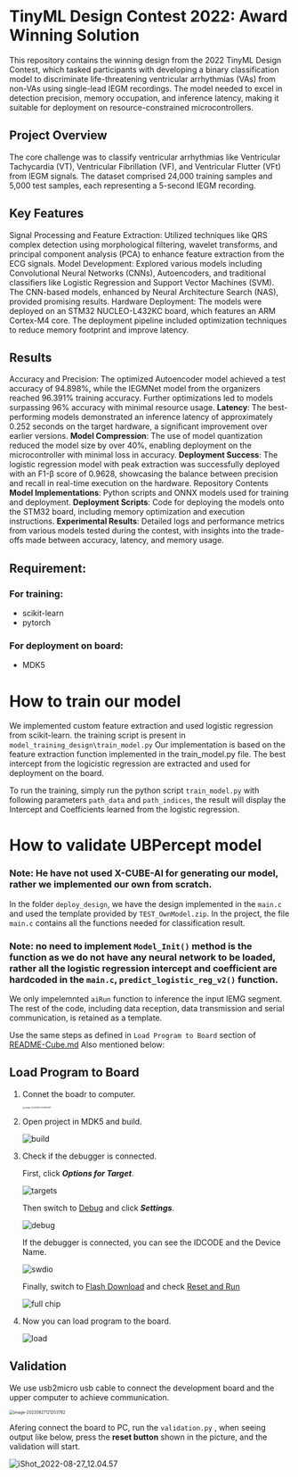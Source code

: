 # TinyML Design Contest 2022: Award Winning Solution
This repository contains the winning design from the 2022 TinyML Design Contest, which tasked participants with developing a binary classification model to discriminate life-threatening ventricular arrhythmias (VAs) from non-VAs using single-lead IEGM recordings. The model needed to excel in detection precision, memory occupation, and inference latency, making it suitable for deployment on resource-constrained microcontrollers.

## Project Overview
The core challenge was to classify ventricular arrhythmias like Ventricular Tachycardia (VT), Ventricular Fibrillation (VF), and Ventricular Flutter (VFt) from IEGM signals. The dataset comprised 24,000 training samples and 5,000 test samples, each representing a 5-second IEGM recording.

## Key Features
Signal Processing and Feature Extraction: Utilized techniques like QRS complex detection using morphological filtering, wavelet transforms, and principal component analysis (PCA) to enhance feature extraction from the ECG signals.
Model Development: Explored various models including Convolutional Neural Networks (CNNs), Autoencoders, and traditional classifiers like Logistic Regression and Support Vector Machines (SVM). The CNN-based models, enhanced by Neural Architecture Search (NAS), provided promising results.
Hardware Deployment: The models were deployed on an STM32 NUCLEO-L432KC board, which features an ARM Cortex-M4 core. The deployment pipeline included optimization techniques to reduce memory footprint and improve latency.

## Results
Accuracy and Precision: The optimized Autoencoder model achieved a test accuracy of 94.898%, while the IEGMNet model from the organizers reached 96.391% training accuracy. Further optimizations led to models surpassing 96% accuracy with minimal resource usage.
**Latency**: The best-performing models demonstrated an inference latency of approximately 0.252 seconds on the target hardware, a significant improvement over earlier versions.
**Model Compression**: The use of model quantization reduced the model size by over 40%, enabling deployment on the microcontroller with minimal loss in accuracy.
**Deployment Success**: The logistic regression model with peak extraction was successfully deployed with an F1-β score of 0.9628, showcasing the balance between precision and recall in real-time execution on the hardware.
Repository Contents
**Model Implementations**: Python scripts and ONNX models used for training and deployment.
**Deployment Scripts**: Code for deploying the models onto the STM32 board, including memory optimization and execution instructions.
**Experimental Results**: Detailed logs and performance metrics from various models tested during the contest, with insights into the trade-offs made between accuracy, latency, and memory usage.
## Requirement:
### For training:
* scikit-learn
* pytorch

### For deployment on board:
* MDK5


# How to train our model
We implemented custom feature extraction and used logistic regression from scikit-learn.
the training script is present in `model_training_design\train_model.py`
Our implementation is based on the feature extraction function implemented in the train_model.py file.
The best intercept from the logicistic regression are extracted and used for deployment on the board.

To run the training, simply run the python script `train_model.py` with following parameters `path_data` and `path_indices`, 
the result will display the Intercept and Coefficients learned from the logistic regression.


# How to validate UBPercept model 

### Note: He have not used X-CUBE-AI for generating our model, rather we implemented our own from scratch.

In the folder `deploy_design`, we have the design implemented in the `main.c` and used the template provided by `TEST_OwnModel.zip`. 
In the project, the file `main.c` contains all the functions needed for classification result.

### Note:  no need to implement `Model_Init()` method is the function as we do not have any neural network to be loaded, rather all the logistic regression intercept and coefficient are hardcoded in the `main.c`,  `predict_logistic_reg_v2()` function.

We only impelemnted `aiRun` function to inference the input IEMG segment. The rest of the code, including data reception, data transmission and serial communication, is retained as a template. 


Use the same steps as defined in `Load Program to Board` section of [README-Cube.md](https://github.com/tinymlcontest/tinyml_contest2022_demo_example/blob/master/README-Cube.md)
Also mentioned below:
## Load Program to Board

1. Connet the boadr to computer.

    <img src="https://raw.githubusercontent.com/AugustZTR/picbed/master/img/image-20220627203515997.png" alt="image-20220627203515997" style="zoom: 25%;" />

2. Open project in MDK5 and build.

    ![build](https://raw.githubusercontent.com/AugustZTR/picbed/master/img/build.png)

3. Check if the debugger is connected.

    First, click ***Options for Target***.

    ![targets](https://raw.githubusercontent.com/AugustZTR/picbed/master/img/targets.png)

    Then switch to <u>Debug</u> and click ***Settings***.

    <img src="https://raw.githubusercontent.com/AugustZTR/picbed/master/img/debug.png" alt="debug"  />

    If the debugger is connected, you can see the IDCODE and the Device Name. 

    <img src="https://raw.githubusercontent.com/AugustZTR/picbed/master/img/swdio.png" alt="swdio"  />

    Finally, switch to <u>Flash Download</u> and check <u>Reset and Run</u>

    ![full chip](https://raw.githubusercontent.com/AugustZTR/picbed/master/img/full%20chip.png)

4. Now you can load program to the board.

    ![load](https://raw.githubusercontent.com/AugustZTR/picbed/master/img/load.png)


## Validation

We use usb2micro usb cable to connect the development board and the upper computer to achieve communication. 

<img src="https://raw.githubusercontent.com/AugustZTR/picbed/master/img/image-20220827121203762.png" alt="image-20220827121203762" style="zoom:50%;" />

Afering connect the board to PC, run the `validation.py` , when seeing output like below, press the **reset button** shown in the picture, and the validation will start.

![iShot_2022-08-27_12.04.57](https://raw.githubusercontent.com/AugustZTR/picbed/master/img/iShot_2022-08-27_12.04.57.png)


#
